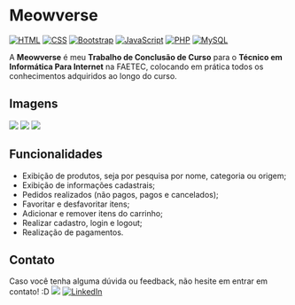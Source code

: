 # Meowverse
[![HTML](https://img.shields.io/badge/HTML-%23E34F26.svg?logo=html5&logoColor=white)](#)
[![CSS](https://img.shields.io/badge/CSS-1572B6?logo=css3&logoColor=fff)](#)
[![Bootstrap](https://img.shields.io/badge/Bootstrap-7952B3?logo=bootstrap&logoColor=fff)](#)
[![JavaScript](https://img.shields.io/badge/JavaScript-F7DF1E?logo=javascript&logoColor=000)](#)
[![PHP](https://img.shields.io/badge/php-%23777BB4.svg?&logo=php&logoColor=white)](#)
[![MySQL](https://img.shields.io/badge/MySQL-4479A1?logo=mysql&logoColor=fff)](#)

A **Meowverse** é meu **Trabalho de Conclusão de Curso** para o **Técnico em Informática Para Internet** na FAETEC, colocando em prática todos os conhecimentos adquiridos ao longo do curso. 

## Imagens
<img src="https://camo.githubusercontent.com/01be8415c849be14f6a35e4271924552ed3b8e298314497d31fa33de5ab94fe4/68747470733a2f2f692e696d6775722e636f6d2f4e64757a4c567a2e706e67">
<img src="https://camo.githubusercontent.com/10e636bd70ba255c2c2567a7873e4d7e26cecaca0b71eb9bb92ea27aaa71bde7/68747470733a2f2f692e696d6775722e636f6d2f745731454f4c562e706e67">
<img src="https://camo.githubusercontent.com/7c56637f29c18ba792998535b58164a53004e5452017a2b52e0897b3e5b9072d/68747470733a2f2f692e696d6775722e636f6d2f4e4b417752624f2e706e67">

## Funcionalidades
- Exibição de produtos, seja por pesquisa por nome, categoria ou origem;
- Exibição de informações cadastrais;
- Pedidos realizados (não pagos, pagos e cancelados);
- Favoritar e desfavoritar itens;
- Adicionar e remover itens do carrinho;
- Realizar cadastro, login e logout;
- Realização de pagamentos.

## Contato
Caso você tenha alguma dúvida ou feedback, não hesite em entrar em contato! :D <img src="https://images-wixmp-ed30a86b8c4ca887773594c2.wixmp.com/f/dc6fef0c-9d21-42dd-a18b-9573936309d1/da5palh-65273507-8a15-454d-ae2e-0bbb970f8a16.gif?token=eyJ0eXAiOiJKV1QiLCJhbGciOiJIUzI1NiJ9.eyJzdWIiOiJ1cm46YXBwOjdlMGQxODg5ODIyNjQzNzNhNWYwZDQxNWVhMGQyNmUwIiwiaXNzIjoidXJuOmFwcDo3ZTBkMTg4OTgyMjY0MzczYTVmMGQ0MTVlYTBkMjZlMCIsIm9iaiI6W1t7InBhdGgiOiJcL2ZcL2RjNmZlZjBjLTlkMjEtNDJkZC1hMThiLTk1NzM5MzYzMDlkMVwvZGE1cGFsaC02NTI3MzUwNy04YTE1LTQ1NGQtYWUyZS0wYmJiOTcwZjhhMTYuZ2lmIn1dXSwiYXVkIjpbInVybjpzZXJ2aWNlOmZpbGUuZG93bmxvYWQiXX0.TrXzBGCo6VqptVKxxVoJSuRLqrPXOQgVZdRYwfCyybc"> [![LinkedIn](https://img.shields.io/badge/LinkedIn-0A66C2?logo=linkedin&logoColor=fff)](https://www.linkedin.com/in/lumah-pereira/)
